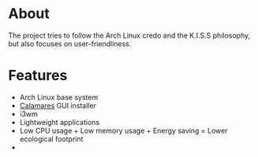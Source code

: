 # About

The project tries to follow the Arch Linux credo and the K.I.S.S philosophy, but also focuses on user-friendliness.

# Features
- Arch Linux base system
- [Calamares](https://calamares.io/) GUI installer
- i3wm
- Lightweight applications
- Low CPU usage + Low memory usage + Energy saving = Lower ecological footprint
- 
